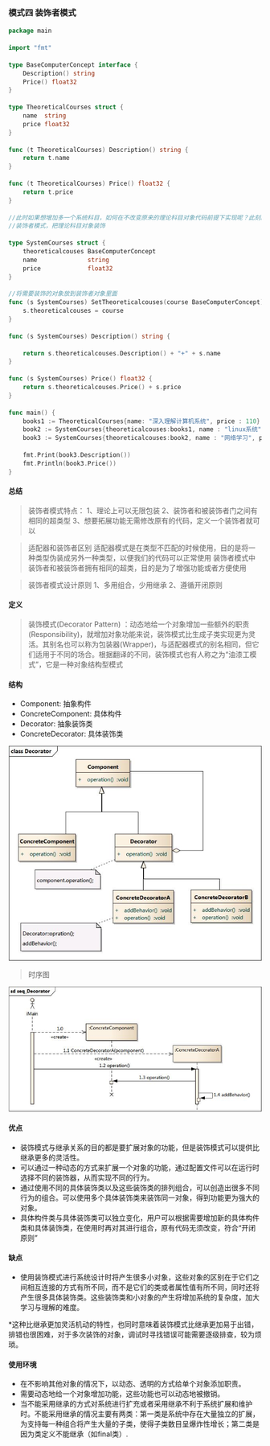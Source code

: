 ### 模式四 装饰者模式
```go
package main

import "fmt"

type BaseComputerConcept interface {
	Description() string
	Price() float32
}

type TheoreticalCourses struct {
	name  string
	price float32
}

func (t TheoreticalCourses) Description() string {
	return t.name
}

func (t TheoreticalCourses) Price() float32 {
	return t.price
}

//此时如果想增加多一个系统科目，如何在不改变原来的理论科目对象代码前提下实现呢？此刻就需要用到
//装饰者模式，把理论科目对象装饰

type SystemCourses struct {
	theoreticalcouses BaseComputerConcept
	name              string
	price             float32
}

//将需要装饰的对象放到装饰者对象里面
func (s SystemCourses) SetTheoreticalcouses(course BaseComputerConcept) {
	s.theoreticalcouses = course
}

func (s SystemCourses) Description() string {

	return s.theoreticalcouses.Description() + "+" + s.name
}

func (s SystemCourses) Price() float32 {
	return s.theoreticalcouses.Price() + s.price
}

func main() {
	books1 := TheoreticalCourses{name: "深入理解计算机系统", price : 110}
	book2 := SystemCourses{theoreticalcouses:books1, name : "linux系统", price : 96}
	book3 := SystemCourses{theoreticalcouses:book2, name : "网络学习", price : 120}

	fmt.Print(book3.Description())
	fmt.Println(book3.Price())
}
```

#### 总结

>装饰者模式特点：
1、理论上可以无限包装
2、装饰者和被装饰者门之间有相同的超类型
3、想要拓展功能无需修改原有的代码，定义一个装饰者就可以

>适配器和装饰者区别
适配器模式是在类型不匹配的时候使用，目的是将一种类型伪装成另外一种类型，以便我们的代码可以正常使用
装饰者模式中装饰者和被装饰者拥有相同的超类，目的是为了增强功能或者方便使用

>装饰者模式设计原则
1、多用组合，少用继承
2、遵循开闭原则

#### 定义
>装饰模式(Decorator Pattern) ：动态地给一个对象增加一些额外的职责(Responsibility)，就增加对象功能来说，装饰模式比生成子类实现更为灵活。其别名也可以称为包装器(Wrapper)，与适配器模式的别名相同，但它们适用于不同的场合。根据翻译的不同，装饰模式也有人称之为“油漆工模式”，它是一种对象结构型模式

#### 结构
* Component: 抽象构件
* ConcreteComponent: 具体构件
* Decorator: 抽象装饰类
* ConcreteDecorator: 具体装饰类

![](https://github.com/developersPHP/design-patterns-go/blob/master/images/Decorator.jpg)

>时序图

![](https://github.com/developersPHP/design-patterns-go/blob/master/images/seq_Decorator.jpg)

#### 优点

* 装饰模式与继承关系的目的都是要扩展对象的功能，但是装饰模式可以提供比继承更多的灵活性。
* 可以通过一种动态的方式来扩展一个对象的功能，通过配置文件可以在运行时选择不同的装饰器，从而实现不同的行为。
* 通过使用不同的具体装饰类以及这些装饰类的排列组合，可以创造出很多不同行为的组合。可以使用多个具体装饰类来装饰同一对象，得到功能更为强大的对象。
* 具体构件类与具体装饰类可以独立变化，用户可以根据需要增加新的具体构件类和具体装饰类，在使用时再对其进行组合，原有代码无须改变，符合“开闭原则”


#### 缺点

* 使用装饰模式进行系统设计时将产生很多小对象，这些对象的区别在于它们之间相互连接的方式有所不同，而不是它们的类或者属性值有所不同，同时还将产生很多具体装饰类。这些装饰类和小对象的产生将增加系统的复杂度，加大学习与理解的难度。

*这种比继承更加灵活机动的特性，也同时意味着装饰模式比继承更加易于出错，排错也很困难，对于多次装饰的对象，调试时寻找错误可能需要逐级排查，较为烦琐。

#### 使用环境

* 在不影响其他对象的情况下，以动态、透明的方式给单个对象添加职责。
* 需要动态地给一个对象增加功能，这些功能也可以动态地被撤销。
* 当不能采用继承的方式对系统进行扩充或者采用继承不利于系统扩展和维护时。不能采用继承的情况主要有两类：第一类是系统中存在大量独立的扩展，为支持每一种组合将产生大量的子类，使得子类数目呈爆炸性增长；第二类是因为类定义不能继承（如final类）.


